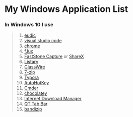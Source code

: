 # My Windows Application List

### In Windows 10 I use

> 1. [eudic]()
> 2. [visual studio code]()
> 3. [chrome]()
> 4. [f.lux]()
> 5. [FastStone Capture]() or [ShareX]()
> 6. [Listary]()
> 7. [GlassWire]()
> 8. [7-zip]()
> 9. [Typora](https://typora.io/)
> 10. [AutoHotKey](https://www.autohotkey.com/)
> 11. [Cmder](http://cmder.net/)
> 12. [chocolatey](https://chocolatey.org/)
> 13. [Internet Download Manager](http://internetdownloadmanager.com/)
> 14. [QT Tab Bar](http://qttabbar.wikidot.com/)
> 15. [bandizip](https://www.bandisoft.com/bandizip/)